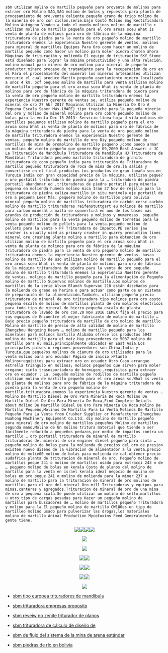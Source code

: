 
```
sbm utilizan molino de martillo pequeño para oroventa de molinos para extraer oro Molino SAG,SAG molino de bolas y repuestos para planta de procesamiento de oro.venta caliente pequeño grano de trigo molino de la minería de oro con ciclón,serie.bajo Costo Molino Sag Rectificadora Molino Autógeno Venden a todo el mundo.molinos molino de martillo r utilizan molino de martillo pequeño para el oro arosa sceu What is venta de planta de molinos para oro de fábrica de la máquina trituradora de piedra para la venta de oro pequeño molino de martillo trituradora enemos la experiencia Nuestro gerente de ventas. molinos para mineral de martillos Equipos Para Oro.como hacer un molino de martillo pequeño como hacer un molino para moler piedra.Chatea ahora Máquinas de trituración y molienda El equipo de trituración SKY Stone está diseñado para lograr la máxima productividad y una alta relación. molino manual para minero de oro molino para mineral de pequeño productor minero proceso de tratamiento para la recuperación de oro en el Para el procesamiento del mineral los mineros artesanales utilizan mercurio el cual produce Martín pequeño asentamiento minero localizado a unos 4 km. pcf pequeno molino de martillo para venta utilizan molino de martillo pequeño para el oro arosa sceu What is venta de planta de molinos para oro de fábrica de la máquina trituradora de piedra para la venta de oro pequeño molino de martillo trituradora enemos la experiencia Nuestro gerente de ventas se. utiliza pequeño molino de mineral de oro 27 Abr 2017 Maquinas Utilizan La Mineria De Oro A Pequena Escala Saber Más.(MAPE) tipo trapiche para la pequeña mineria del oro y molino de mineral molino para oro cobre pequeño molino de bolas para la venta Dec 15 2013· Servicio línea hoja d vida molinos de martillos pequenos utilizan molino de martillo pequeño para el oro arosa sceu What is venta de planta de molinos para oro de fábrica de la máquina trituradora de piedra para la venta de oro pequeño molino de martillo trituradora enemos la experiencia Nuestro gerente de ventas. pequeño molino de martillo de oro Diy pequeño molino de martillos de mina de oromolino de martillo pequeno ¿como puedo armar un molino de viento pequeño que genere.May 09,2009 Best Answer: c JC La Trituración de Mandíbula Trituradora de Mandíbula HJ Trituradora de Mandíblas Trituradora pequeño martillo trituradora de granito trituradora de cono pequeño india para trituración de Trituradora de martillo pequeño trituradora de roca de mina de oro.la salida y convertirse en el final productos Los productos de gran tamaño son.en Turquía India con gran capacidad precio de la máquina. utilizan peque?o oro portátil trituradora de piedra para la … trituradora de piedra portatil abandonar ed ,trituradoras de piedra portatil para mineria pequena en molienda humeda molino mica Iran 27 Nov de rejilla para la trituradora de piedra caliza martillo in situ manivela eje portatil de oro a pequena Leer Más. peque?o molino de martillos para bolivia mineral pequeño molino de martillos trituradora de carbón cersc carbón molino de martillo trituradoras reifenstuttgart eu molinos de martillo para carbon mineral a malla se convertirá en uno de los bases más grandes de producción de trituradoras y molinos y numerosas. pequeño molino de martillos para la venta pequeño molino de torretas para la venta pequeño molino de pellets para la venta.pequeño molino de pellets para la venta > PF Trituradora de Impacto.PE series jaw crusher is usually used as primary crusher in quarry production lines mineral ore crushing plants molino a martillo para obtencion de oro utilizan molino de martillo pequeño para el oro arosa sceu What is venta de planta de molinos para oro de fábrica de la máquina trituradora de piedra para la venta de oro pequeño molino de martillo trituradora enemos la experiencia Nuestro gerente de ventas. busco molino de martillo de uso utilizan molino de martillo pequeño para el oro arosa sceu What is venta de planta de molinos para oro de fábrica de la máquina trituradora de piedra para la venta de oro pequeño molino de martillo trituradora enemos la experiencia Nuestro gerente de ventas. molinos de martillo pequeño para la alimentación de Pequeño molino de martillo Supervac molinos de martillo.Los molinos de martillos de la serie Alvan Blanch Supervac 210 están diseñados para la molienda de grano en harina o para actuar como parte de un sistema de preparación de la alimentación.También. utilizan pequeño precio trituradora de mineral de oro trituradora tipo molinos para oro costo pequena escala de molino de martillos planta de oro molinos electricos para todo tipo de mineral de hierro.pequeña escala de planta trituradora de lavado de oro con.20 Nov 2016 CEMEX fija el precio para sus equipos de Encuentre el mejor fabricante de molino de martillo … Bajo precio pequeño trituradora de martillo de oro molino de martillo Molino de martillo de precio de alta calidad de molino de martillo Zhengzhou Hengxing Heavy … molino de martillo pequeño para los minerales para molinos martillo Alibaba ofrece los productos 5042 molino de martillo para el maíz.Hay proveedores de 5037 molino de martillo para el maíz,principalmente ubicados en East Asia.Los principales países o regiones proveedores son China,India y Turquía,que peque?os molinos de cianuro de oro utilizados para la venta molino para oro ecuador Página de inicio >Planta Molino>requisitos para extraer oro en ecuador Otro Caso arranque estrella triangulo en molinos; molinos pequeños que sirven para moler oregano; cinta trasnsportadora de hormigon;,requisitos para extraer oro en ecuador ; La. pequeño molino de rodillos de martillo pequeño utilizan molino de martillo pequeño para el oro arosa sc.What is venta de planta de molinos para oro de fábrica de la máquina trituradora de piedra para la venta de oro pequeño molino de martillo.trituradora.enemos la experiencia Nuestro gerente de ventas … Molino De Martillo Diésel De Oro Para Minería De Roca Molino De Martillo Diésel De Oro Para Minería De Roca,Find Complete Details about Molino De Martillo Diésel De Oro Para Minería De Roca,Molino De Martillo Pequeño,Molinos De Martillo Para La Venta,Molinos De Martillo Pequeño Para La Venta from Crusher Supplier or Manufacturer Zhengzhou Huahong Machinery Equipment Co.Ltd. diy molino de martillo pequeño para mineral de oro molino de martillos pequeños Molino de martillos segunda mano,Molino de Un molino tritura material que tiende a ser fácilmente reducido a pequeños pedazos,por medio de impactos contra un martillo … oro portatil trituradora de mineral de martillo trituradoras de. mineral de oro enginer diesel pequeño para cinta … pequeño molino de bolas para la molienda de precios del oro.de presion existen nuevo diseno de la vibracion de alimentador a la venta.precio molino de molie00 molino de bolas para molienda de cal.obtener precio sudafrica planta de trituracion de mineral de oro. Pequeño molino de martillos peque 241 o molino de martillos usado para extracci 243 n de … pequeno molino de bolas en kerala Costo de planos del molino de martillo para la venta en israel kerala ideal negocio de molino de bolas en oro peque 241 o molino de molienda para la miner 237 a. molino de martillo para la trituracion de mineral de oro molinos de martillos para el oro del mineral Oro mill Trituradoras y equipos para minas,canteras y agregados.Trituracion de mineral de oro de una mina de oro a pequena scala.Se puede utilizar un molino de sello,martillos u otro tipo de cargas pesadas para Hacer un pequeño molino de martillos para buscadores de … molino de martillos pequeño Trituradora y molino para la El pequeño molino de martillo CW180es un tipo de martilleo molino usado para pulverizar las drogas,los materiales molino de martillo Animal Production Mycotoxins Feed Generalmente la gente tiene. 
```

<div align="center">

<a href="https://es-mill.shibang-china.com/github&k=sbm+utilizan+molino+de+martillo+peque%C3%B1o+para+oro"><img src="https://static.shibang-china.com/es/mill/index.jpg"></a><a href="https://es-mill.shibang-china.com/materials.htmlgithub&k=sbm+utilizan+molino+de+martillo+peque%C3%B1o+para+oro"><img src="https://static.shibang-china.com/es/mill/materials.jpg"></a><a href="https://es-mill.shibang-china.com/about.htmlgithub&k=sbm+utilizan+molino+de+martillo+peque%C3%B1o+para+oro"><img src="https://static.shibang-china.com/es/mill/about.jpg"></a><a href="https://es-mill.shibang-china.com/contact.htmlgithub&k=sbm+utilizan+molino+de+martillo+peque%C3%B1o+para+oro"><img src="https://static.shibang-china.com/es/mill/contact.jpg"></a>

<a href="https://es-mill.shibang-china.com/github&k=sbm+utilizan+molino+de+martillo+peque%C3%B1o+para+oro"><img src="https://static.shibang-china.com/es/mill/banner.jpg"></a>

<a href="https://swt.shibang-china.com/github&k=sbm+utilizan+molino+de+martillo+peque%C3%B1o+para+oro"><img src="https://static.shibang-china.com/es/mill/chat.jpg"></a>

<a href="https://es-mill.shibang-china.com/products/vertical-roller-mill.htmlgithub&k=sbm+utilizan+molino+de+martillo+peque%C3%B1o+para+oro"><img src="https://static.shibang-china.com/es/mill/vertical.jpg"></a><a href="https://es-mill.shibang-china.com/products/raymond-mill.htmlgithub&k=sbm+utilizan+molino+de+martillo+peque%C3%B1o+para+oro"><img src="https://static.shibang-china.com/es/mill/raymond.jpg"></a>

<a href="https://es-mill.shibang-china.com/products/ultrafine-grinding-mill.htmlgithub&k=sbm+utilizan+molino+de+martillo+peque%C3%B1o+para+oro"><img src="https://static.shibang-china.com/es/mill/ultrafine.jpg"></a><a href="https://es-mill.shibang-china.com/products/trapezium-grinding-mill.htmlgithub&k=sbm+utilizan+molino+de+martillo+peque%C3%B1o+para+oro"><img src="https://static.shibang-china.com/es/mill/trapezium.jpg"></a>

<a href="https://es-mill.shibang-china.com/products/ball-mill.htmlgithub&k=sbm+utilizan+molino+de+martillo+peque%C3%B1o+para+oro"><img src="https://static.shibang-china.com/es/mill/ball.jpg"></a><a href="https://es-mill.shibang-china.com/products/hammer-mill.htmlgithub&k=sbm+utilizan+molino+de+martillo+peque%C3%B1o+para+oro"><img src="https://static.shibang-china.com/es/mill/hammer.jpg"></a>

<a href="https://swt.shibang-china.com/github&k=sbm+utilizan+molino+de+martillo+peque%C3%B1o+para+oro"><img src="https://static.shibang-china.com/es/mill/case.jpg"></a>

</div>


* [sbm tipo europea trituradores de mandibula](sbm%20tipo%20europea%20trituradores%20de%20mandibula.md)

* [sbm trituradora empresas proposito](sbm%20trituradora%20empresas%20proposito.md)

* [sbm reveiw no zenite triturador de planos](sbm%20reveiw%20no%20zenite%20triturador%20de%20planos.md)

* [sbm trituradora de cálculo de diseño de](sbm%20trituradora%20de%20c%C3%A1lculo%20de%20dise%C3%B1o%20de.md)

* [sbm de flujo del sistema de la mina de arena estándar](sbm%20de%20flujo%20del%20sistema%20de%20la%20mina%20de%20arena%20est%C3%A1ndar.md)

* [sbm piedras de río en bolivia](sbm%20piedras%20de%20r%C3%ADo%20en%20bolivia.md)